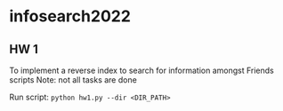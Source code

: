 # infosearch2022

## HW 1

To implement a reverse index to search for information amongst Friends scripts
Note: not all tasks are done

Run script: ```python hw1.py --dir <DIR_PATH>```
